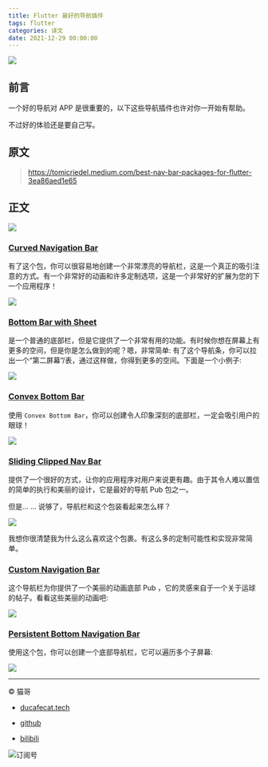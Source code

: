 ```yaml
---
title: Flutter 最好的导航插件
tags: flutter
categories: 译文
date: 2021-12-29 00:00:00
---
```


![](2021-12-29-09-10-00.png)

## 前言

一个好的导航对 APP 是很重要的，以下这些导航插件也许对你一开始有帮助。

不过好的体验还是要自己写。

## 原文

> https://tomicriedel.medium.com/best-nav-bar-packages-for-flutter-3ea86aed1e65

## 正文

![](https://ducafecat.oss-cn-beijing.aliyuncs.com/podcast/8e22dedd8106a57e485ae5affe96247dda429900a007e0843f87587fb681bb9a.png)

### [Curved Navigation Bar ](http://pub.dev/packages/curved_navigation_bar)

有了这个包，你可以很容易地创建一个非常漂亮的导航栏，这是一个真正的吸引注意的方式。有一个非常好的动画和许多定制选项，这是一个非常好的扩展为您的下一个应用程序！

![](https://ducafecat.oss-cn-beijing.aliyuncs.com/podcast/ad16dac8695fdae3ce7a95291ccc02750ba721fa4d8ba2ab74db8dcabb5bb4da.gif)

### [Bottom Bar with Sheet](https://pub.dev/packages/bottom_bar_with_sheet)

是一个普通的底部栏，但是它提供了一个非常有用的功能。有时候你想在屏幕上有更多的空间，但是你是怎么做到的呢？嗯，非常简单: 有了这个导航条，你可以拉出一个“第二屏幕”/表，通过这样做，你得到更多的空间。下面是一个小例子:

![](https://ducafecat.oss-cn-beijing.aliyuncs.com/podcast/e7c5d170b9fdb745d43f497dfda7f78d7c0989f0007003b31003d724e355b3b9.gif)

### [Convex Bottom Bar](http://pub.dev/packages/convex_bottom_bar)

使用 `Convex Bottom Bar`，你可以创建令人印象深刻的底部栏，一定会吸引用户的眼球！

![](https://ducafecat.oss-cn-beijing.aliyuncs.com/podcast/70b255f998c5828b418dedb9385aab3912451d180796072013f222c4b98253ec.gif)

### [Sliding Clipped Nav Bar](https://pub.dev/packages/sliding_clipped_nav_bar)

提供了一个很好的方式，让你的应用程序对用户来说更有趣。由于其令人难以置信的简单的执行和美丽的设计，它是最好的导航 Pub 包之一。

但是... ... 说够了，导航栏和这个包装看起来怎么样？

![](https://ducafecat.oss-cn-beijing.aliyuncs.com/podcast/3d663da1bdcf9f25363409bf3a6961927347a85ba5ce567b8b351f2c55eceb62.gif)

我想你很清楚我为什么这么喜欢这个包裹。有这么多的定制可能性和实现非常简单。

### [Custom Navigation Bar](https://pub.dev/packages/custom_navigation_bar)

这个导航栏为你提供了一个美丽的动画底部 Pub ，它的灵感来自于一个关于运球的帖子。看看这些美丽的动画吧:

![](https://ducafecat.oss-cn-beijing.aliyuncs.com/podcast/359056c49ac50b3d336982d8610d0983d13c363524dea7dcf163b36529b5d4ba.gif)

### [Persistent Bottom Navigation Bar](https://pub.dev/packages/persistent_bottom_nav_bar)

使用这个包，你可以创建一个底部导航栏，它可以遍历多个子屏幕:

![](https://ducafecat.oss-cn-beijing.aliyuncs.com/podcast/629e5b30df5a2f39fe6e8b3902aff7b52b811fe1ab6dbe9792961c309c184288.gif)

---

© 猫哥

- [ducafecat.tech](https://ducafecat.tech/)

- [github](https://github.com/ducafecat)

- [bilibili](https://space.bilibili.com/404904528)

![订阅号](https://ducafecat.tech/img/banner-gzh.png)
